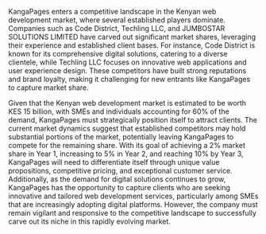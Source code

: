 KangaPages enters a competitive landscape in the Kenyan web development market, where several established players dominate. Companies such as Code District, Techling LLC, and JUMBOSTAR SOLUTIONS LIMITED have carved out significant market shares, leveraging their experience and established client bases. For instance, Code District is known for its comprehensive digital solutions, catering to a diverse clientele, while Techling LLC focuses on innovative web applications and user experience design. These competitors have built strong reputations and brand loyalty, making it challenging for new entrants like KangaPages to capture market share.

Given that the Kenyan web development market is estimated to be worth KES 15 billion, with SMEs and individuals accounting for 60% of the demand, KangaPages must strategically position itself to attract clients. The current market dynamics suggest that established competitors may hold substantial portions of the market, potentially leaving KangaPages to compete for the remaining share. With its goal of achieving a 2% market share in Year 1, increasing to 5% in Year 2, and reaching 10% by Year 3, KangaPages will need to differentiate itself through unique value propositions, competitive pricing, and exceptional customer service. Additionally, as the demand for digital solutions continues to grow, KangaPages has the opportunity to capture clients who are seeking innovative and tailored web development services, particularly among SMEs that are increasingly adopting digital platforms. However, the company must remain vigilant and responsive to the competitive landscape to successfully carve out its niche in this rapidly evolving market.